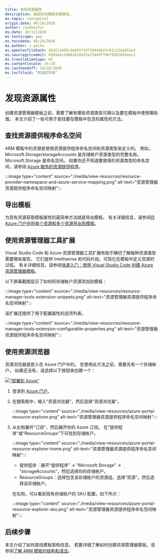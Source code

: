 ```yaml
---
title: 发现资源属性
description: 描述如何搜索资源属性。
ms.topic: conceptual
origin.date: 06/10/2020
author: rockboyfor
ms.date: 10/12/2020
ms.testscope: yes
ms.testdate: 08/24/2020
ms.author: v-yeche
ms.openlocfilehash: 42d213495cdeb65f4372d444b23c61c21da011e3
ms.sourcegitcommit: 63b9abc3d062616b35af24ddf79679381043eec1
ms.translationtype: HT
ms.contentlocale: zh-CN
ms.lasthandoff: 10/10/2020
ms.locfileid: "91937539"
---
```

# <a name="discover-resource-properties"></a>发现资源属性

创建资源管理器模板之前，需要了解有哪些资源类型可用以及要在模板中使用哪些值。 本文介绍了一些可用于查找要在模板中包含的属性的方法。

## <a name="find-resource-provider-namespaces"></a>查找资源提供程序命名空间

ARM 模板中的资源是使用资源提供程序命名空间和资源类型来定义的。 例如，Microsoft.Storage/storageAccounts 是存储帐户资源类型的完整名称。 Microsoft.Storage 是命名空间。 如果你还不知道要使用的资源类型的命名空间，请参阅 [Azure 服务的资源提供程序](../management/azure-services-resource-providers.md)。

:::image type="content" source="./media/view-resources/resource-provider-namespace-and-azure-service-mapping.png" alt-text="资源管理器资源提供程序命名空间映射":::

## <a name="export-templates"></a>导出模板

为现有资源获取模板属性的最简单方法就是导出模板。 有关详细信息，请参阅[在 Azure 门户中将单个资源和多个资源导出到模板](./export-template-portal.md)。

## <a name="use-resource-manager-tools-extension"></a>使用资源管理器工具扩展

Visual Studio Code 和 Azure 资源管理器工具扩展有助于确切了解每种资源类型需要哪些属性。 它们提供 Intellisense 和代码片段，可简化在模板中定义资源的过程。 有关详细信息，请参阅[快速入门：使用 Visual Studio Code 创建 Azure 资源管理器模板](./quickstart-create-templates-use-visual-studio-code.md#add-an-azure-resource)。

以下屏幕截图显示了如何将存储帐户资源添加到模板：

:::image type="content" source="./media/view-resources/resource-manager-tools-extension-snippets.png" alt-text="资源管理器资源提供程序命名空间映射":::

该扩展还提供了用于配置属性的选项列表。

:::image type="content" source="./media/view-resources/resource-manager-tools-extension-configurable-properties.png" alt-text="资源管理器资源提供程序命名空间映射":::

<!--Not Available on ## Use template reference-->

## <a name="use-resource-explorer"></a>使用资源浏览器

资源浏览器是嵌入在 Azure 门户中的。 在使用此方法之前，需要先有一个存储帐户。 如果还没有，请选择以下按钮来创建一个：

[![“部署到 Azure”](https://aka.ms/deploytoazurebutton)](https://portal.azure.cn/#create/Microsoft.Template/uri/https%3a%2f%2fraw.githubusercontent.com%2fAzure%2fazure-quickstart-templates%2fmaster%2f101-storage-account-create%2fazuredeploy.json)

1. 登录到 [Azure 门户](https://portal.azure.cn)。
1. 在搜索框中，输入“资源浏览器”，然后选择“资源浏览器”。

    :::image type="content" source="./media/view-resources/azure-portal-resource-explorer.png" alt-text="资源管理器资源提供程序命名空间映射":::

1. 从左侧展开“订阅”，然后展开你的 Azure 订阅。 在“提供程序”或“ResourceGroups”下可找到存储帐户。

    :::image type="content" source="./media/view-resources/azure-portal-resource-explorer-home.png" alt-text="资源管理器资源提供程序命名空间映射":::

    - 提供程序：展开“提供程序” -> “Microsoft.Storage” -> “storageAccounts”，然后选择你的存储帐户。
    - ResourceGroups：选择包含该存储帐户的资源组，选择“资源”，然后选择该存储帐户。

    在右侧，可以看到现有存储帐户的 SKU 配置，如下所示：

    :::image type="content" source="./media/view-resources/azure-portal-resource-explorer-sku.png" alt-text="资源管理器资源提供程序命名空间映射":::

<!--Not Available on ## Use Resources.azure.com-->

## <a name="next-steps"></a>后续步骤

本文介绍了如何查找模板架构信息。 若要详细了解如何创建资源管理器模板，请参阅[了解 ARM 模板的结构和语法](./template-syntax.md)。

<!-- Update_Description: update meta properties, wording update, update link -->